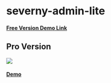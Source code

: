# severny-admin-lite

<h4><a href="https://wrappixel.com/demos/angular-admin-templates/monster-angular-lite/angular/starter">Free Version Demo Link</a></h4>

## Pro Version

<a href="https://www.wrappixel.com/templates/severny-admin-template/"><img src="https://www.wrappixel.com/wp-content/uploads/edd/2019/07/severny-bootstrap-admin-template.jpg"/></a><br/>

<h4><a href="https://www.wrappixel.com/demos/admin-templates/severny/src/html/menu-sidebar/index.html">Demo</a></h4>

